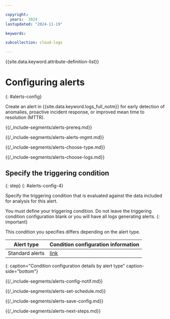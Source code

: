 ```yaml
---

copyright:
  years:  2024
lastupdated: "2024-11-19"

keywords:

subcollection: cloud-logs

---
```


{{site.data.keyword.attribute-definition-list}}



# Configuring alerts
{: #alerts-config}

Create an alert in {{site.data.keyword.logs_full_notm}} for early detection of anomalies, proactive incident response, or improved mean time to resolution (MTTR).



{{/_include-segments/alerts-prereq.md}}


{{/_include-segments/alerts-alerts-mgmt.md}}


{{/_include-segments/alerts-choose-type.md}}


{{/_include-segments/alerts-choose-logs.md}}


## Specify the triggering condition
{: step}
{: #alerts-config-4}


Specify the triggering condition that is evaluated against the data included for analysis for this alert.

You must define your triggering condition. Do not leave the triggering condition configuration blank or you will have all logs generating alerts.
{: important}

This condition you specifies differs depending on the alert type. 

| Alert type | Condition configuration information |
|------------|-------------------------------------|
| Standard alerts | [link](/docs/cloud-logs?topic=cloud-logs-alerts-config-standard#alerts-config-4-std) |
{: caption="Condition configuration details by alert type" caption-side="bottom"}


{{/_include-segments/alerts-config-notif.md}}


{{/_include-segments/alerts-set-schedule.md}}


{{/_include-segments/alerts-save-config.md}}


{{/_include-segments/alerts-next-steps.md}}
